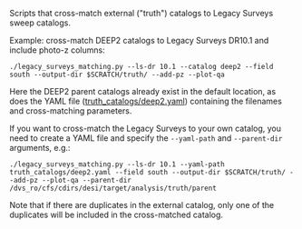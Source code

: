 Scripts that cross-match external ("truth") catalogs to Legacy Surveys sweep catalogs.

Example: cross-match DEEP2 catalogs to Legacy Surveys DR10.1 and include photo-z columns:
    
    ./legacy_surveys_matching.py --ls-dr 10.1 --catalog deep2 --field south --output-dir $SCRATCH/truth/ --add-pz --plot-qa

Here the DEEP2 parent catalogs already exist in the default location, as does the YAML file ([truth_catalogs/deep2.yaml](https://github.com/rongpu/desi-truth-table/blob/master/truth_catalogs/deep2.yaml)) containing the filenames and cross-matching parameters.

If you want to cross-match the Legacy Surveys to your own catalog, you need to create a YAML file and specify the `--yaml-path` and `--parent-dir` arguments, e.g.:

    ./legacy_surveys_matching.py --ls-dr 10.1 --yaml-path truth_catalogs/deep2.yaml --field south --output-dir $SCRATCH/truth/ --add-pz --plot-qa --parent-dir /dvs_ro/cfs/cdirs/desi/target/analysis/truth/parent

Note that if there are duplicates in the external catalog, only one of the duplicates will be included in the cross-matched catalog.
